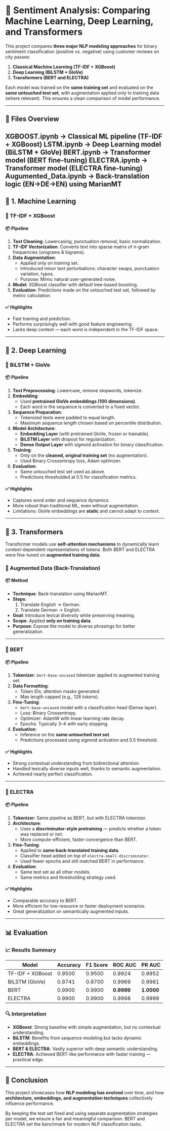 # 💬 Sentiment Analysis: Comparing Machine Learning, Deep Learning, and Transformers

This project compares **three major NLP modeling approaches** for binary sentiment classification (positive vs. negative) using customer reviews on city passes:

1. **Classical Machine Learning (TF-IDF + XGBoost)**
2. **Deep Learning (BiLSTM + GloVe)**
3. **Transformers (BERT and ELECTRA)**

Each model was trained on the **same training set** and evaluated on the **same untouched test set**, with augmentation applied only to training data (where relevant). This ensures a clean comparison of model performance.

---

## 📁 Files Overview

XGBOOST.ipynb → Classical ML pipeline (TF-IDF + XGBoost)
LSTM.ipynb → Deep Learning model (BiLSTM + GloVe)
BERT.ipynb → Transformer model (BERT fine-tuning)
ELECTRA.ipynb → Transformer model (ELECTRA fine-tuning)
Augumented_Data.ipynb → Back-translation logic (EN→DE→EN) using MarianMT
---

## 🧮 1. Machine Learning

### 🔹 TF-IDF + XGBoost

#### 📦 Pipeline

1. **Text Cleaning**: Lowercasing, punctuation removal, basic normalization.
2. **TF-IDF Vectorization**: Converts text into sparse matrix of n-gram frequencies (unigrams & bigrams).
3. **Data Augmentation**:
   - Applied only on training set.
   - Introduced minor text perturbations: character swaps, punctuation variation, typos.
   - Purpose: Mimic natural user-generated noise.
4. **Model**: XGBoost classifier with default tree-based boosting.
5. **Evaluation**: Predictions made on the untouched test set, followed by metric calculation.

#### ✅ Highlights
- Fast training and prediction.
- Performs surprisingly well with good feature engineering.
- Lacks deep context — each word is independent in the TF-IDF space.

---

## 🔁 2. Deep Learning

### 🔹 BiLSTM + GloVe

#### 📦 Pipeline

1. **Text Preprocessing**: Lowercase, remove stopwords, tokenize.
2. **Embedding**:
   - Used **pretrained GloVe embeddings (100 dimensions)**.
   - Each word in the sequence is converted to a fixed vector.
3. **Sequence Preparation**:
   - Tokenized texts were padded to equal length.
   - Maximum sequence length chosen based on percentile distribution.
4. **Model Architecture**:
   - **Embedding Layer** (with pretrained GloVe, frozen or trainable).
   - **BiLSTM Layer** with dropout for regularization.
   - **Dense Output Layer** with sigmoid activation for binary classification.
5. **Training**:
   - Only on the **cleaned, original training set** (no augmentation).
   - Used Binary Crossentropy loss, Adam optimizer.
6. **Evaluation**:
   - Same untouched test set used as above.
   - Predictions thresholded at 0.5 for classification metrics.

#### ✅ Highlights
- Captures word order and sequence dynamics.
- More robust than traditional ML, even without augmentation.
- Limitations: GloVe embeddings are **static** and cannot adapt to context.

---

## 🤖 3. Transformers

Transformer models use **self-attention mechanisms** to dynamically learn context-dependent representations of tokens. Both BERT and ELECTRA were fine-tuned on **augmented training data**.

### 🔹 Augmented Data (Back-Translation)

#### 📦 Method

- **Technique**: Back-translation using MarianMT.
- **Steps**:
  1. Translate English → German.
  2. Translate German → English.
- **Goal**: Introduce lexical diversity while preserving meaning.
- **Scope**: Applied **only on training data**.
- **Purpose**: Expose the model to diverse phrasings for better generalization.

---

### 🔹 BERT

#### 📦 Pipeline

1. **Tokenizer**: `bert-base-uncased` tokenizer applied to augmented training set.
2. **Data Formatting**:
   - Token IDs, attention masks generated.
   - Max length capped (e.g., 128 tokens).
3. **Fine-Tuning**:
   - `bert-base-uncased` model with a classification head (Dense layer).
   - Loss: Binary Crossentropy.
   - Optimizer: AdamW with linear learning rate decay.
   - Epochs: Typically 3–4 with early stopping.
4. **Evaluation**:
   - Inference on the **same untouched test set**.
   - Predictions processed using sigmoid activation and 0.5 threshold.

#### ✅ Highlights
- Strong contextual understanding from bidirectional attention.
- Handled lexically diverse inputs well, thanks to semantic augmentation.
- Achieved nearly perfect classification.

---

### 🔹 ELECTRA

#### 📦 Pipeline

1. **Tokenizer**: Same pipeline as BERT, but with ELECTRA tokenizer.
2. **Architecture**:
   - Uses a **discriminator-style pretraining** — predicts whether a token was replaced or not.
   - More compute-efficient, faster convergence than BERT.
3. **Fine-Tuning**:
   - Applied to **same back-translated training data**.
   - Classifier head added on top of `electra-small-discriminator`.
   - Used fewer epochs and still matched BERT in performance.
4. **Evaluation**:
   - Same test set as all other models.
   - Same metrics and thresholding strategy used.

#### ✅ Highlights
- Comparable accuracy to BERT.
- More efficient for low-resource or faster deployment scenarios.
- Great generalization on semantically augmented inputs.

---

## 📊 Evaluation

### 📈 Results Summary

| Model           | Accuracy | F1 Score | ROC AUC | PR AUC |
|----------------|----------|----------|---------|--------|
| TF-IDF + XGBoost | 0.9500  | 0.9500   | 0.9924  | 0.9952 |
| BiLSTM (GloVe)   | 0.9741  | 0.9700   | 0.9969  | 0.9981 |
| BERT             | 0.9900  | 0.9900   | **0.9999** | **1.0000** |
| ELECTRA          | 0.9900  | 0.9900   | 0.9998  | 0.9999 |

### 🔍 Interpretation

- **XGBoost**: Strong baseline with simple augmentation, but no contextual understanding.
- **BiLSTM**: Benefits from sequence modeling but lacks dynamic embeddings.
- **BERT & ELECTRA**: Vastly superior with deep semantic understanding.
- **ELECTRA**: Achieved BERT-like performance with faster training — practical edge.

---

## 🏁 Conclusion

This project showcases how **NLP modeling has evolved** over time, and how **architecture, embeddings, and augmentation techniques** collectively influence performance.

By keeping the test set fixed and using separate augmentation strategies per model, we ensure a fair and meaningful comparison. BERT and ELECTRA set the benchmark for modern NLP classification tasks.


